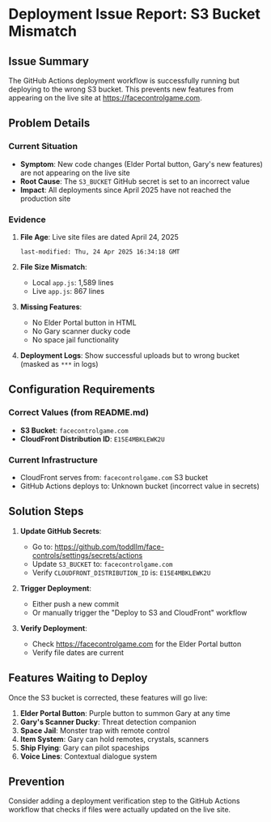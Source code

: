 # Deployment Issue Report: S3 Bucket Mismatch

## Issue Summary
The GitHub Actions deployment workflow is successfully running but deploying to the wrong S3 bucket. This prevents new features from appearing on the live site at https://facecontrolgame.com.

## Problem Details

### Current Situation
- **Symptom**: New code changes (Elder Portal button, Gary's new features) are not appearing on the live site
- **Root Cause**: The `S3_BUCKET` GitHub secret is set to an incorrect value
- **Impact**: All deployments since April 2025 have not reached the production site

### Evidence
1. **File Age**: Live site files are dated April 24, 2025
   ```
   last-modified: Thu, 24 Apr 2025 16:34:18 GMT
   ```

2. **File Size Mismatch**:
   - Local `app.js`: 1,589 lines
   - Live `app.js`: 867 lines

3. **Missing Features**:
   - No Elder Portal button in HTML
   - No Gary scanner ducky code
   - No space jail functionality

4. **Deployment Logs**: Show successful uploads but to wrong bucket (masked as `***` in logs)

## Configuration Requirements

### Correct Values (from README.md)
- **S3 Bucket**: `facecontrolgame.com`
- **CloudFront Distribution ID**: `E15E4MBKLEWK2U`

### Current Infrastructure
- CloudFront serves from: `facecontrolgame.com` S3 bucket
- GitHub Actions deploys to: Unknown bucket (incorrect value in secrets)

## Solution Steps

1. **Update GitHub Secrets**:
   - Go to: https://github.com/toddllm/face-controls/settings/secrets/actions
   - Update `S3_BUCKET` to: `facecontrolgame.com`
   - Verify `CLOUDFRONT_DISTRIBUTION_ID` is: `E15E4MBKLEWK2U`

2. **Trigger Deployment**:
   - Either push a new commit
   - Or manually trigger the "Deploy to S3 and CloudFront" workflow

3. **Verify Deployment**:
   - Check https://facecontrolgame.com for the Elder Portal button
   - Verify file dates are current

## Features Waiting to Deploy

Once the S3 bucket is corrected, these features will go live:

1. **Elder Portal Button**: Purple button to summon Gary at any time
2. **Gary's Scanner Ducky**: Threat detection companion
3. **Space Jail**: Monster trap with remote control
4. **Item System**: Gary can hold remotes, crystals, scanners
5. **Ship Flying**: Gary can pilot spaceships
6. **Voice Lines**: Contextual dialogue system

## Prevention
Consider adding a deployment verification step to the GitHub Actions workflow that checks if files were actually updated on the live site.